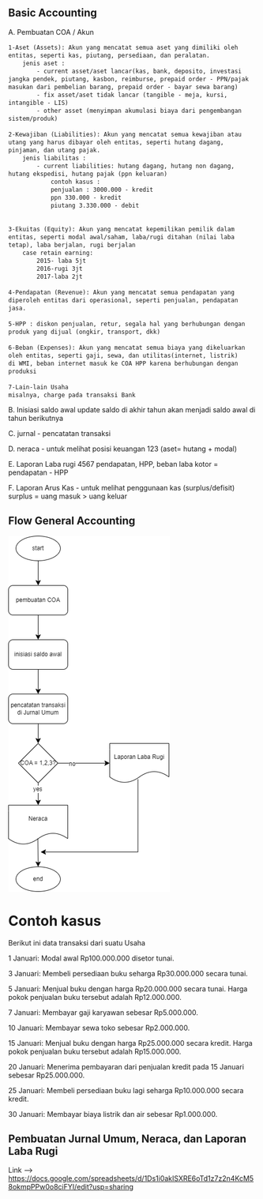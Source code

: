 ## Basic Accounting
A. Pembuatan COA / Akun

    1-Aset (Assets): Akun yang mencatat semua aset yang dimiliki oleh entitas, seperti kas, piutang, persediaan, dan peralatan.
        jenis aset : 
            - current asset/aset lancar(kas, bank, deposito, investasi jangka pendek, piutang, kasbon, reimburse, prepaid order - PPN/pajak masukan dari pembelian barang, prepaid order - bayar sewa barang)
            - fix asset/aset tidak lancar (tangible - meja, kursi, intangible - LIS)
            - other asset (menyimpan akumulasi biaya dari pengembangan sistem/produk) 

    2-Kewajiban (Liabilities): Akun yang mencatat semua kewajiban atau utang yang harus dibayar oleh entitas, seperti hutang dagang, pinjaman, dan utang pajak.
        jenis liabilitas : 
            - current liabilities: hutang dagang, hutang non dagang, hutang ekspedisi, hutang pajak (ppn keluaran)
                contoh kasus :
                penjualan : 3000.000 - kredit
                ppn 330.000 - kredit
                piutang 3.330.000 - debit


    3-Ekuitas (Equity): Akun yang mencatat kepemilikan pemilik dalam entitas, seperti modal awal/saham, laba/rugi ditahan (nilai laba tetap), laba berjalan, rugi berjalan
        case retain earning:
            2015- laba 5jt
            2016-rugi 3jt
            2017-laba 2jt

    4-Pendapatan (Revenue): Akun yang mencatat semua pendapatan yang diperoleh entitas dari operasional, seperti penjualan, pendapatan jasa.

    5-HPP : diskon penjualan, retur, segala hal yang berhubungan dengan produk yang dijual (ongkir, transport, dkk)

    6-Beban (Expenses): Akun yang mencatat semua biaya yang dikeluarkan oleh entitas, seperti gaji, sewa, dan utilitas(internet, listrik)
    di WMI, beban internet masuk ke COA HPP karena berhubungan dengan produksi

    7-Lain-lain Usaha
    misalnya, charge pada transaksi Bank


B. Inisiasi saldo awal
update saldo di akhir tahun akan menjadi saldo awal di tahun berikutnya

C. jurnal - pencatatan transaksi

D. neraca - untuk melihat posisi keuangan  123
(aset= hutang + modal)

E. Laporan Laba rugi 4567
pendapatan, HPP, beban
laba kotor = pendapatan - HPP 

F. Laporan Arus Kas - untuk melihat penggunaan kas (surplus/defisit)
surplus = uang masuk > uang keluar


## Flow General Accounting
![Logo](flow-acc.png)


# Contoh kasus
Berikut ini data transaksi dari suatu Usaha

1 Januari: Modal awal Rp100.000.000 disetor tunai.

3 Januari: Membeli persediaan buku seharga Rp30.000.000 secara tunai.

5 Januari: Menjual buku dengan harga Rp20.000.000 secara tunai. Harga pokok penjualan buku tersebut adalah Rp12.000.000.

7 Januari: Membayar gaji karyawan sebesar Rp5.000.000.

10 Januari: Membayar sewa toko sebesar Rp2.000.000.

15 Januari: Menjual buku dengan harga Rp25.000.000 secara kredit. Harga pokok penjualan buku tersebut adalah Rp15.000.000.

20 Januari: Menerima pembayaran dari penjualan kredit pada 15 Januari sebesar Rp25.000.000.

25 Januari: Membeli persediaan buku lagi seharga Rp10.000.000 secara kredit.

30 Januari: Membayar biaya listrik dan air sebesar Rp1.000.000.

## Pembuatan Jurnal Umum, Neraca, dan Laporan Laba Rugi
Link --> https://docs.google.com/spreadsheets/d/1Ds1i0akISXRE6oTd1z7z2n4KcM58okmpPPw0o8ciFYI/edit?usp=sharing
